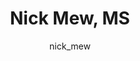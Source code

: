 ---
# this is autogenerated: do not edit
title: Nick Mew, MS
author: nick_mew
layout: author-bio
jobtitle: Specialist
bio: 
type: member
excerpt: "Coming from a software engineering and computer science background, I'm focused on creating research tools that combine the state of the art in machine learning"
header:
  teaser: /assets/images/people/bio-mew.jpg
papers: 
---